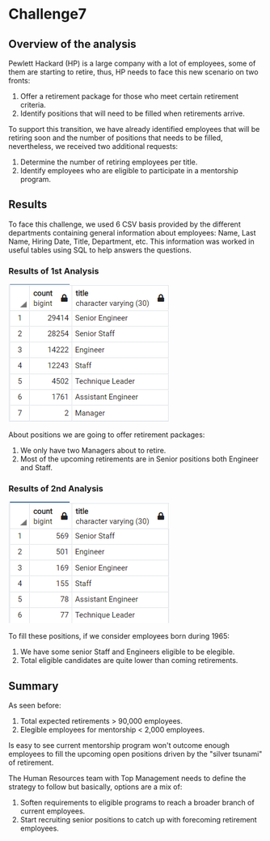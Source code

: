 # Challenge7

## Overview of the analysis

Pewlett Hackard (HP) is a large company with a lot of employees, some of them are starting to retire, thus, HP needs to face this new scenario on two fronts: 

1) Offer a retirement package for those who meet certain retirement criteria. 
2) Identify positions that will need to be filled when retirements arrive. 

To support this transition, we have already identified employees that will be retiring soon and the number of positions that needs to be filled, nevertheless, we received two additional requests: 

1) Determine the number of retiring employees per title.
2) Identify employees who are eligible to participate in a mentorship program.

## Results

To face this challenge, we used 6 CSV basis provided by the different departments containing general information about employees: Name, Last Name, Hiring Date, Title, Department, etc. This information was worked in useful tables using SQL to help answers the questions. 

### Results of 1st Analysis
![Image 1](https://github.com/Markov1987/Challenge7/blob/06df2dddae72bf06e58750e0f80a45441cbc541b/Queries/Imagen%201.png)

About positions we are going to offer retirement packages: 

1) We only have two Managers about to retire. 
2) Most of the upcoming retirements are in Senior positions both Engineer and Staff. 

### Results of 2nd Analysis
![Image 3](https://github.com/Markov1987/Challenge7/blob/06df2dddae72bf06e58750e0f80a45441cbc541b/Queries/Imagen%203.png)

To fill these positions, if we consider employees born during 1965:
1) We have some senior Staff and Engineers eligible to be elegible. 
2) Total eligible candidates are quite lower than coming retirements. 

## Summary

As seen before: 

1) Total expected retirements > 90,000 employees. 
2) Elegible employees for mentorship < 2,000 employees.

Is easy to see current mentorship program won't outcome enough employees to fill the upcoming open positions driven by the "silver tsunami" of retirement. 

The Human Resources team with Top Management needs to define the strategy to follow but basically, options are a mix of: 

1) Soften requirements to eligible programs to reach a broader branch of current employees. 
2) Start recruiting senior positions to catch up with forecoming retirement employees. 



